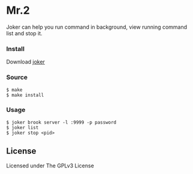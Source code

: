 # Mr.2

Joker can help you run command in background, view running command list and stop it.

### Install

Download [joker](https://github.com/txthinking/mr2/releases/download/v20190810/joker)

### Source

    $ make
    $ make install

### Usage

    $ joker brook server -l :9999 -p password
    $ joker list
    $ joker stop <pid>

## License

Licensed under The GPLv3 License
